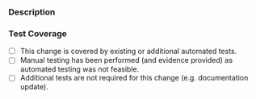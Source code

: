 ### Description

<!--
Please add any detail or context that would be useful to a reviewer.
-->

### Test Coverage

<!--
Please put an `x` in the correct box e.g. `[x]` to indicate the testing coverage of this change.
-->

- [ ]  This change is covered by existing or additional automated tests.
- [ ]  Manual testing has been performed (and evidence provided) as automated testing was not
  feasible.
- [ ]  Additional tests are not required for this change (e.g. documentation update).
